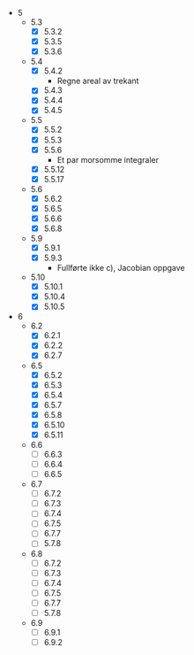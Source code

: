 - 5
	- 5.3
		 - [x] 5.3.2
		 - [x] 5.3.5
		 - [x] 5.3.6
	 - 5.4
		 - [x] 5.4.2
			 - Regne areal av trekant
		 - [x] 5.4.3
		 - [x] 5.4.4
		 - [x] 5.4.5
	 - 5.5
		 - [x] 5.5.2
		 - [x] 5.5.3
		 - [x] 5.5.6
			 - Et par morsomme integraler
		 - [x] 5.5.12
		 - [x] 5.5.17
	 - 5.6
		 - [x] 5.6.2
		 - [x] 5.6.5
		 - [x] 5.6.6
		 - [x] 5.6.8
	 - 5.9
		 - [x] 5.9.1
		 - [x] 5.9.3
			 - Fullførte ikke c), Jacobian oppgave
	 - 5.10
		 - [x] 5.10.1
		 - [x] 5.10.4
		 - [x] 5.10.5
- 6
	- 6.2
		 - [x] 6.2.1
		 - [x] 6.2.2
		 - [x] 6.2.7
	- 6.5
		 - [x] 6.5.2
		 - [x] 6.5.3
		 - [x] 6.5.4
		 - [x] 6.5.7
		 - [x] 6.5.8
		 - [x] 6.5.10
		 - [x] 6.5.11
	- 6.6
		 - [ ] 6.6.3
		 - [ ] 6.6.4
		 - [ ] 6.6.5
	- 6.7
		 - [ ] 6.7.2
		 - [ ] 6.7.3
		 - [ ] 6.7.4
		 - [ ] 6.7.5
		 - [ ] 6.7.7
		 - [ ] 5.7.8
	- 6.8
		 - [ ] 6.7.2
		 - [ ] 6.7.3
		 - [ ] 6.7.4
		 - [ ] 6.7.5
		 - [ ] 6.7.7
		 - [ ] 5.7.8
	- 6.9
		 - [ ] 6.9.1
		 - [ ] 6.9.2